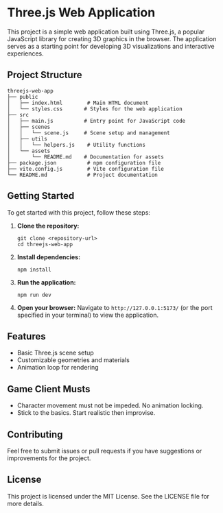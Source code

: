 # Three.js Web Application

This project is a simple web application built using Three.js, a popular JavaScript library for creating 3D graphics in the browser. The application serves as a starting point for developing 3D visualizations and interactive experiences.

## Project Structure

```
threejs-web-app
├── public
│   ├── index.html        # Main HTML document
│   └── styles.css       # Styles for the web application
├── src
│   ├── main.js          # Entry point for JavaScript code
│   ├── scenes
│   │   └── scene.js     # Scene setup and management
│   ├── utils
│   │   └── helpers.js    # Utility functions
│   └── assets
│       └── README.md    # Documentation for assets
├── package.json          # npm configuration file
├── vite.config.js        # Vite configuration file
└── README.md             # Project documentation
```

## Getting Started

To get started with this project, follow these steps:

1. **Clone the repository:**

   ```
   git clone <repository-url>
   cd threejs-web-app
   ```

2. **Install dependencies:**

   ```
   npm install
   ```

3. **Run the application:**

   ```
   npm run dev
   ```

4. **Open your browser:**
   Navigate to `http://127.0.0.1:5173/` (or the port specified in your terminal) to view the application.

## Features

- Basic Three.js scene setup
- Customizable geometries and materials
- Animation loop for rendering

## Game Client Musts
- Character movement must not be impeded. No animation locking.
- Stick to the basics. Start realistic then improvise.


## Contributing

Feel free to submit issues or pull requests if you have suggestions or improvements for the project.

## License

This project is licensed under the MIT License. See the LICENSE file for more details.

